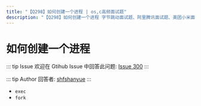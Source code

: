 ```yaml
---
title: "【Q298】如何创建一个进程 | os,c高频面试题"
description: "【Q298】如何创建一个进程 字节跳动面试题、阿里腾讯面试题、美团小米面试题。"
---
```


# 如何创建一个进程

::: tip Issue
欢迎在 Gtihub Issue 中回答此问题: [Issue 300](https://github.com/shfshanyue/Daily-Question/issues/300)
:::

::: tip Author
回答者: [shfshanyue](https://github.com/shfshanyue)
:::

- `exec`
- `fork`
